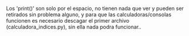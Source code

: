 Los 'print()' son solo por el espacio, no tienen nada que ver y pueden ser retirados sin problema alguno, y para que las calculadoras/consolas funcionen es necesario descagar el primer archivo (calculadora_indices.py), sin ella nada podra funcionar..

